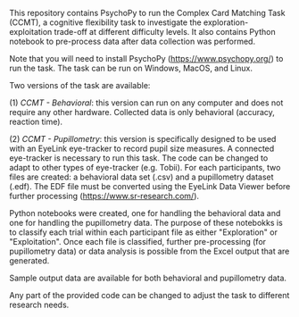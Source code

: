 This repository contains PsychoPy to run the Complex Card Matching Task (CCMT), a cognitive flexibility task to investigate the exploration-exploitation trade-off at different
difficulty levels. It also contains Python notebook to pre-process data after data collection was performed. 

Note that you will need to install PsychoPy (https://www.psychopy.org/) to run the task. The task can be run on Windows, MacOS, and Linux. 

Two versions of the task are available: 

(1) _CCMT - Behavioral_: this version can run on any computer and does not require any other hardware. Collected data is only behavioral (accuracy, reaction time). 

(2) _CCMT - Pupillometry_: this version is specifically designed to be used with an EyeLink eye-tracker to record pupil size measures. A connected eye-tracker is necessary to run this task.
The code can be changed to adapt to other types of eye-tracker (e.g. Tobii). For each participants, two files are created: a behavioral data set (.csv) and a pupillometry dataset (.edf). 
The EDF file must be converted using the EyeLink Data Viewer before further processing (https://www.sr-research.com/). 

Python notebooks were created, one for handling the behavioral data and one for handling the pupillometry data. The purpose of these notebokks is to classify each trial within each 
participant file as either "Exploration" or "Exploitation". Once each file is classified, further pre-processing (for pupillometry data) or data analysis is possible from the Excel output that are generated. 

Sample output data are available for both behavioral and pupillometry data. 

Any part of the provided code can be changed to adjust the task to different research needs. 
